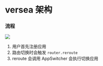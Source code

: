 # versea 架构

### 流程

<!--
```plantuml
@startuml
actor User
rectangle "Versea Core" #F5F5F5;line.dashed {
  rectangle Application #F8CECC {
  }
  rectangle Router #DAE8FC {
  }
  rectangle AppSwitcher #D5E8D4 {
  }
  Router -> AppSwitcher: 3. reroute
  AppSwitcher -down-> Application: 4. load, unmount & mount
}
User -down-> Application: 1. registerApp
User -down-> Router: 2. Location Change
@enduml
```
-->

![](https://www.plantuml.com/plantuml/svg/TT2nQiCm40RWNK_naq2dnj0s0UD2IL2SgLDBkWlhY0MA54vdCfIyUsLZMXiQD0YaxvVkRfl4i7HdhqmZaN5Cn8gf4HDEdh3u8avae2FJ0il3fb-ltWKgh4ajMNmhuC_lBXVl6YCkXgnBNMizYDjCVSHEYB7Sx-hoy1_8ptnUdJJje3PrkL__gZ6yUfkg2Yy5cBY_KvZbLpPUGzQJqYgi2_Xex2EwS8vT43nWsDLD7TEzq5F_nSab8SxdCpXMLU6vm7iS1w3Rt0sfBGMR1_m3)

1. 用户首先注册应用
2. 路由切换时会触发 `router.reroute`
3. reroute 会调用 AppSwitcher 会执行切换应用
